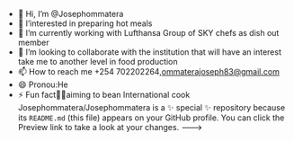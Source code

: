 - 👋 Hi, I’m @Josephommatera
- 👀 I’interested in preparing hot meals 
- 🌱 I’m currently working with Lufthansa Group of SKY chefs as dish out member 
- 💞️ I’m looking to collaborate with the institution that will have an interest take me to another level in food production
- 📫 How to reach me +254 702202264,ommaterajoseph83@gmail.com 
- 😄 Pronou:He
- ⚡ Fun fact🧑‍🍳aiming to bean International cook 
Josephommatera/Josephommatera is a ✨ special ✨ repository because its `README.md` (this file) appears on your GitHub profile.
You can click the Preview link to take a look at your changes.
--->
